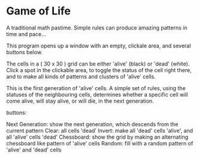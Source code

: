 # Game of Life

A traditional math pastime.
Simple rules can produce amazing patterns in time and pace...

This program opens up a window with an empty, clickale area, and several buttons below.

The cells in a ( 30 x 30 ) grid can be either 'alive' (black) or 'dead' (white).
Click a spot in the clickable area, to toggle the status of the cell right there, 
and to make all kinds of patterns and clusters of 'alive' cells.

This is the first generation of 'alive' cells.
A simple set of rules, using the statuses of the neighbouring cells, determines whether a specific cell will come alive, will stay alive, or will die, in the next generation. 

buttons:

Next Generation:    show the next generation, which descends from the current pattern
Clear:              all cells 'dead'
Invert:             make all 'dead' cells 'alive', and all 'alive' cells 'dead'
Chessboard:         show the grid by making an alternating chessboard like pattern of 'alive' cells
Random:             fill with a random pattern of 'alive' and 'dead' cells












